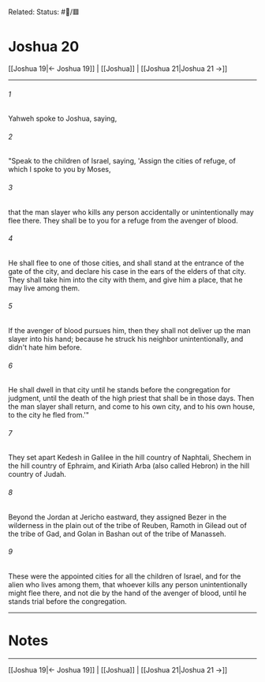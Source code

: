 Related:
Status: #📖/🟥
# Joshua 20

[[Joshua 19|← Joshua 19]] | [[Joshua]] | [[Joshua 21|Joshua 21 →]]
***



###### 1 
Yahweh spoke to Joshua, saying, 

###### 2 
"Speak to the children of Israel, saying, 'Assign the cities of refuge, of which I spoke to you by Moses, 

###### 3 
that the man slayer who kills any person accidentally or unintentionally may flee there. They shall be to you for a refuge from the avenger of blood. 

###### 4 
He shall flee to one of those cities, and shall stand at the entrance of the gate of the city, and declare his case in the ears of the elders of that city. They shall take him into the city with them, and give him a place, that he may live among them. 

###### 5 
If the avenger of blood pursues him, then they shall not deliver up the man slayer into his hand; because he struck his neighbor unintentionally, and didn't hate him before. 

###### 6 
He shall dwell in that city until he stands before the congregation for judgment, until the death of the high priest that shall be in those days. Then the man slayer shall return, and come to his own city, and to his own house, to the city he fled from.'" 

###### 7 
They set apart Kedesh in Galilee in the hill country of Naphtali, Shechem in the hill country of Ephraim, and Kiriath Arba (also called Hebron) in the hill country of Judah. 

###### 8 
Beyond the Jordan at Jericho eastward, they assigned Bezer in the wilderness in the plain out of the tribe of Reuben, Ramoth in Gilead out of the tribe of Gad, and Golan in Bashan out of the tribe of Manasseh. 

###### 9 
These were the appointed cities for all the children of Israel, and for the alien who lives among them, that whoever kills any person unintentionally might flee there, and not die by the hand of the avenger of blood, until he stands trial before the congregation.

---
# Notes


***
[[Joshua 19|← Joshua 19]] | [[Joshua]] | [[Joshua 21|Joshua 21 →]]
